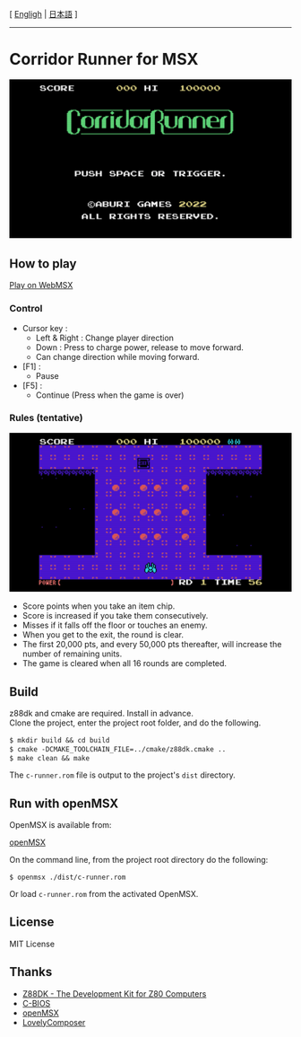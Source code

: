 [ [Engligh](README.md) | [日本語](README.ja.md) ]

---
# Corridor Runner for MSX

<img src="images/corridor_title.png">

## How to play

[Play on WebMSX](https://webmsx.org/?MACHINE=MSX1J&ROM=https://github.com/aburi6800/msx-CorridorRunner/raw/v1.0.1/dist/c-runner.rom&FAST_BOOT)

### Control

- Cursor key :
    - Left & Right : Change player direction
    - Down : Press to charge power, release to move forward.
    - Can change direction while moving forward.
- [F1] :
    - Pause
- [F5] :
    - Continue (Press when the game is over)

### Rules (tentative)

<img src="images/corridor_game.png">

- Score points when you take an item chip.
- Score is increased if you take them consecutively.
- Misses if it falls off the floor or touches an enemy.
- When you get to the exit, the round is clear.
- The first 20,000 pts, and every 50,000 pts thereafter, will increase the number of remaining units.
- The game is cleared when all 16 rounds are completed.

## Build

z88dk and cmake are required. Install in advance.  
Clone the project, enter the project root folder, and do the following.  

```
$ mkdir build && cd build
$ cmake -DCMAKE_TOOLCHAIN_FILE=../cmake/z88dk.cmake ..
$ make clean && make
```
The `c-runner.rom` file is output to the project's `dist` directory.  
  
  
## Run with openMSX

OpenMSX is available from:  

[openMSX](https://openmsx.org/)

On the command line, from the project root directory do the following:

```
$ openmsx ./dist/c-runner.rom
```
Or load `c-runner.rom` from the activated OpenMSX.

## License

MIT License

## Thanks

- [Z88DK - The Development Kit for Z80 Computers](https://github.com/z88dk/z88dk)
- [C-BIOS](http://cbios.sourceforge.net/)
- [openMSX](https://openmsx.org/)
- [LovelyComposer](https://github.com/doc1oo/LovelyComposerDocs)
